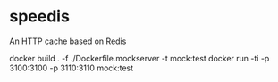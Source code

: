 # speedis
An HTTP cache based on Redis


docker build . -f ./Dockerfile.mockserver -t mock:test
docker run -ti -p 3100:3100 -p 3110:3110 mock:test
